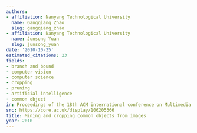 ```yaml
---
authors:
- affiliation: Nanyang Technological University
  name: Gangqiang Zhao
  slug: gangqiang_zhao
- affiliation: Nanyang Technological University
  name: Junsong Yuan
  slug: junsong_yuan
date: '2010-10-25'
estimated_citations: 23
fields:
- branch and bound
- computer vision
- computer science
- cropping
- pruning
- artificial intelligence
- common object
in: Proceedings of the 18th ACM international conference on Multimedia
src: https://core.ac.uk/display/106205366
title: Mining and cropping common objects from images
year: 2010
---
```

